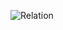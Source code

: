 ![Relation](https://github.com/EdgeIntelligenceChain/EdgenceChain/blob/comments_by_jinliang/Material/Relation_of_Class/%E5%87%A0%E4%B8%AA%E7%B1%BB%E7%9A%84%E5%85%B3%E7%B3%BB.jpg?raw=true)
